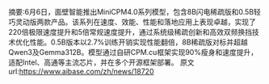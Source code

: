 摘要:6月6日，面壁智能推出MiniCPM4.0系列模型，包含8B闪电稀疏版和0.5B轻巧灵动版两款产品。该系列在速度、效能、性能和落地应用上表现卓越，实现了220倍极限速度提升和5倍常规速度提升，通过系统级稀疏创新和高效双频换挡技术优化性能。0.5B版本以2.7%训练开销实现性能翻倍，8B稀疏版对标并超越Qwen3及Gemma312B。模型通过自研CPM.cu框架实现90%瘦身和速度提升，适配Intel、高通等主流芯片，并在多个开源框架部署。
原文url:https://www.aibase.com/zh/news/18720